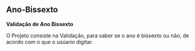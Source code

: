 ## Ano-Bissexto
**Validação de Ano Bissexto**

O Projeto consiste na Validação, para saber se o ano é bissexto ou não, de acordo com o que o usúario digitar.

